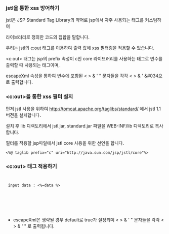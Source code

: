### jstl을 통한 xss 방어하기

jstl은 JSP Standard Tag Library의 약어로 jsp에서 자주 사용되는 태그를 커스텀하여 

라이브러리로 정의한 코드의 집합을 말합니다. 

우리는 jstl의 c:out 태그를 이용하여 출력 값에 xss 필터링을 적용할 수 있습니다.

<c:out> 태그는 jsp의 prefix 속성이 c인 core 라이브러리를 사용하는 태그로 변수를 출력할 때 사용되는 태그이며,

escapeXml 속성을 통하여 변수에 포함된 < > & ' " 문자들을 각각 &lt; &gt; &amp; &#039; &#034으로 출력합니다.

### <c:out>을 통한 xss 필터 설치

먼저  jstl 사용을 위하여 http://tomcat.apache.org/taglibs/standard/ 에서 jstl 1.1 버전을 설치합니다.

설치 후 lib 디렉토리에서 jstl.jar, standard.jar 파일을 WEB-INF/lib 디렉토리로 복사합니다.

 필터를 적용할 jsp파일에서 jstl core 사용을 위한 선언을 합니다.

<pre><code><%@ taglib prefix="c" uri="http://java.sun.com/jsp/jstl/core"%>
</code></pre>

### <c:out> 태그 적용하기

<pre><code>
<p> input data : <%=data %></p>
<p> <c:out value="${param.data }"[escapeXml="{true|false}"]></c:out></p>
</code></pre>

* escapeXml은 생략될 경우 default로 true가 설정되며 < > & ' " 문자들을 각각 &lt; &gt; &amp; &#039; &#034; 로 출력됩니다.
